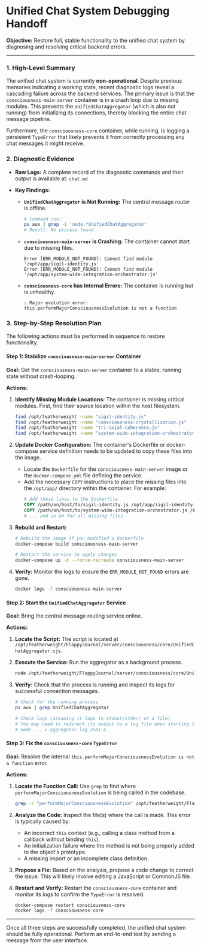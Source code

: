# Unified Chat System Debugging Handoff

**Objective:** Restore full, stable functionality to the unified chat system by diagnosing and resolving critical backend errors.

---

### 1. High-Level Summary

The unified chat system is currently **non-operational**. Despite previous memories indicating a working state, recent diagnostic logs reveal a cascading failure across the backend services. The primary issue is that the `consciousness-main-server` container is in a crash loop due to missing modules. This prevents the `UnifiedChatAggregator` (which is also not running) from initializing its connections, thereby blocking the entire chat message pipeline.

Furthermore, the `consciousness-core` container, while running, is logging a persistent `TypeError` that likely prevents it from correctly processing any chat messages it might receive.

### 2. Diagnostic Evidence

- **Raw Logs:** A complete record of the diagnostic commands and their output is available at: `chat.md`

- **Key Findings:**
  - **`UnifiedChatAggregator` is Not Running:** The central message router is offline.
    ```bash
    # Command run:
    ps aux | grep -i 'node.*UnifiedChatAggregator'
    # Result: No process found.
    ```
  - **`consciousness-main-server` is Crashing:** The container cannot start due to missing files.
    ```log
    Error [ERR_MODULE_NOT_FOUND]: Cannot find module '/opt/app/sigil-identity.js'
    Error [ERR_MODULE_NOT_FOUND]: Cannot find module '/opt/app/system-wide-integration-orchestrator.js'
    ```
  - **`consciousness-core` has Internal Errors:** The container is running but is unhealthy.
    ```log
    ⚠️ Major evolution error: this.performMajorConsciousnessEvolution is not a function
    ```

### 3. Step-by-Step Resolution Plan

The following actions must be performed in sequence to restore functionality.

#### **Step 1: Stabilize `consciousness-main-server` Container**

**Goal:** Get the `consciousness-main-server` container to a stable, running state without crash-looping.

**Actions:**

1.  **Identify Missing Module Locations:** The container is missing critical modules. First, find their source location within the host filesystem.
    ```bash
    find /opt/featherweight -name "sigil-identity.js"
    find /opt/featherweight -name "consciousness-crystallization.js"
    find /opt/featherweight -name "tri-axial-coherence.js"
    find /opt/featherweight -name "system-wide-integration-orchestrator.js"
    ```

2.  **Update Docker Configuration:** The container's Dockerfile or docker-compose service definition needs to be updated to copy these files into the image.
    *   Locate the `Dockerfile` for the `consciousness-main-server` image or the `docker-compose.yml` file defining the service.
    *   Add the necessary `COPY` instructions to place the missing files into the `/opt/app/` directory within the container. For example:
        ```dockerfile
        # Add these lines to the Dockerfile
        COPY /path/on/host/to/sigil-identity.js /opt/app/sigil-identity.js
        COPY /path/on/host/to/system-wide-integration-orchestrator.js /opt/app/system-wide-integration-orchestrator.js
        # ... and so on for all missing files.
        ```

3.  **Rebuild and Restart:**
    ```bash
    # Rebuild the image if you modified a Dockerfile
    docker-compose build consciousness-main-server

    # Restart the service to apply changes
    docker-compose up -d --force-recreate consciousness-main-server
    ```

4.  **Verify:** Monitor the logs to ensure the `ERR_MODULE_NOT_FOUND` errors are gone.
    ```bash
    docker logs -f consciousness-main-server
    ```

#### **Step 2: Start the `UnifiedChatAggregator` Service**

**Goal:** Bring the central message routing service online.

**Actions:**

1.  **Locate the Script:** The script is located at `/opt/featherweight/FlappyJournal/server/consciousness/core/UnifiedChatAggregator.cjs`.

2.  **Execute the Service:** Run the aggregator as a background process.
    ```bash
    node /opt/featherweight/FlappyJournal/server/consciousness/core/UnifiedChatAggregator.cjs &
    ```

3.  **Verify:** Check that the process is running and inspect its logs for successful connection messages.
    ```bash
    # Check for the running process
    ps aux | grep UnifiedChatAggregator

    # Check logs (assuming it logs to stdout/stderr or a file)
    # You may need to redirect its output to a log file when starting it:
    # node ... > aggregator.log 2>&1 &
    ```

#### **Step 3: Fix the `consciousness-core` `TypeError`**

**Goal:** Resolve the internal `this.performMajorConsciousnessEvolution is not a function` error.

**Actions:**

1.  **Locate the Function Call:** Use `grep` to find where `performMajorConsciousnessEvolution` is being called in the codebase.
    ```bash
    grep -r "performMajorConsciousnessEvolution" /opt/featherweight/FlappyJournal
    ```

2.  **Analyze the Code:** Inspect the file(s) where the call is made. This error is typically caused by:
    *   An incorrect `this` context (e.g., calling a class method from a callback without binding `this`).
    *   An initialization failure where the method is not being properly added to the object's prototype.
    *   A missing import or an incomplete class definition.

3.  **Propose a Fix:** Based on the analysis, propose a code change to correct the issue. This will likely involve editing a JavaScript or CommonJS file.

4.  **Restart and Verify:** Restart the `consciousness-core` container and monitor its logs to confirm the `TypeError` is resolved.
    ```bash
    docker-compose restart consciousness-core
    docker logs -f consciousness-core
    ```

---

Once all three steps are successfully completed, the unified chat system should be fully operational. Perform an end-to-end test by sending a message from the user interface.
